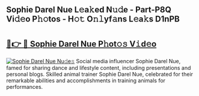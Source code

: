 ## Sophie Darel Nue L𝚎a𝚔ed N𝚞𝚍e - Part-P8Q Vi𝚍𝚎o P𝚑𝚘tos - H𝚘𝚝 O𝚗𝚕yf𝚊ns L𝚎a𝚔s D1nPB

# <h2><a href="http://kfdwaa8.oniu.top/?m=Sophie+Darel+Nue">🔗👉 🔴 Sophie Darel Nue P𝚑ot𝚘𝚜 V𝚒d𝚎o</a></h2>

[![Sophie Darel Nue Nu𝚍e𝚜](https://i.imgur.com/0qMVB7G.gif)](http://kfdwaa8.oniu.top/?m=Sophie+Darel+Nue)
Social media influencer Sophie Darel Nue, famed for sharing dance and lifestyle content, including presentations and personal blogs. Skilled animal trainer Sophie Darel Nue, celebrated for their remarkable abilities and accomplishments in training animals for performances.  
